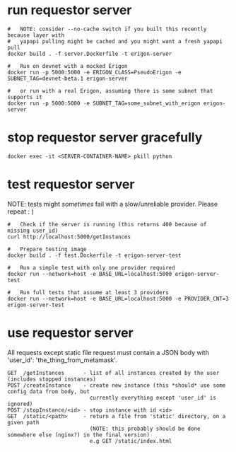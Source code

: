 # run requestor server
    
    #   NOTE: consider --no-cache switch if you built this recently because layer with 
    #   yapapi pulling might be cached and you might want a fresh yapapi pull
    docker build . -f server.Dockerfile -t erigon-server

    #   Run on devnet with a mocked Erigon
    docker run -p 5000:5000 -e ERIGON_CLASS=PseudoErigon -e SUBNET_TAG=devnet-beta.1 erigon-server 

    #   or run with a real Erigon, assuming there is some subnet that supports it
    docker run -p 5000:5000 -e SUBNET_TAG=some_subnet_with_erigon erigon-server

# stop requestor server gracefully

    docker exec -it <SERVER-CONTAINER-NAME> pkill python

# test requestor server

NOTE: tests might *sometimes* fail with a slow/unreliable provider. Please repeat : )

    #   Check if the server is running (this returns 400 because of missing user_id)
    curl http://localhost:5000/getInstances

    #   Prepare testing image
    docker build . -f test.Dockerfile -t erigon-server-test
    
    #   Run a simple test with only one provider required
    docker run --network=host -e BASE_URL=localhost:5000 erigon-server-test
    
    #   Run full tests that assume at least 3 providers
    docker run --network=host -e BASE_URL=localhost:5000 -e PROVIDER_CNT=3 erigon-server-test

# use requestor server

All requests except static file request must contain a JSON body with 'user\_id': 'the\_thing\_from\_metamask'.

    GET  /getInstances      - list of all instances created by the user (includes stopped instances)
    POST /createInstance    - create new instance (this *should* use some config data from body, but 
                              currently everything except 'user_id' is ignored)
    POST /stopInstance/<id> - stop instance with id <id>
    GET  /static/<path>     - return a file from 'static' directory, on a given path
                              (NOTE: this probably should be done somewhere else (nginx?) in the final version)
                              e.g GET /static/index.html 
